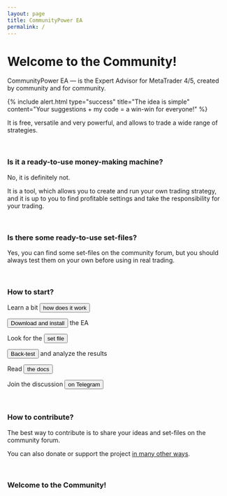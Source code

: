 ```yaml
---
layout: page
title: CommunityPower EA
permalink: /
---
```


# Welcome to the Community!

CommunityPower EA — is the Expert Advisor for MetaTrader 4/5, created by community and for community.

{% include alert.html type="success" title="The idea is simple" content="Your suggestions + my code = a win-win for everyone!" %}

It is free, versatile and very powerful, and allows to trade a wide range of strategies.

<br/>

### Is it a ready-to-use money-making machine?

No, it is definitely not.

It is a tool, which allows you to create and run your own trading strategy, and it is up to you to find profitable settings and take the responsibility for your trading.

<br/>

### Is there some ready-to-use set-files?

Yes, you can find some set-files on the community forum, but you should always test them on your own before using in real trading.

<br/>

### How to start?

Learn a bit [<button class="btn btn-success">how does it work</button>](how-it-works)

[<button class="btn btn-primary">Download and install</button>](quick-start-guide) the EA

Look for the [<button class="btn btn-warning">set file</button>](https://forum.communitypowerea.com/communities/4-strategies-and-set-files)

[<button class="btn btn-info">Back-test</button>](backtesting-and-optimization) and analyze the results

Read [<button class="btn btn-danger">the docs</button>](docs)

Join the discussion [<button class="btn btn-info">on Telegram</button>](https://t.me/CommunityPowerNews)

<br/>

### How to contribute?

The best way to contribute is to share your ideas and set-files on the community forum.

You can also donate or support the project [in many other ways](donate).

<br/>

### Welcome to the Community!